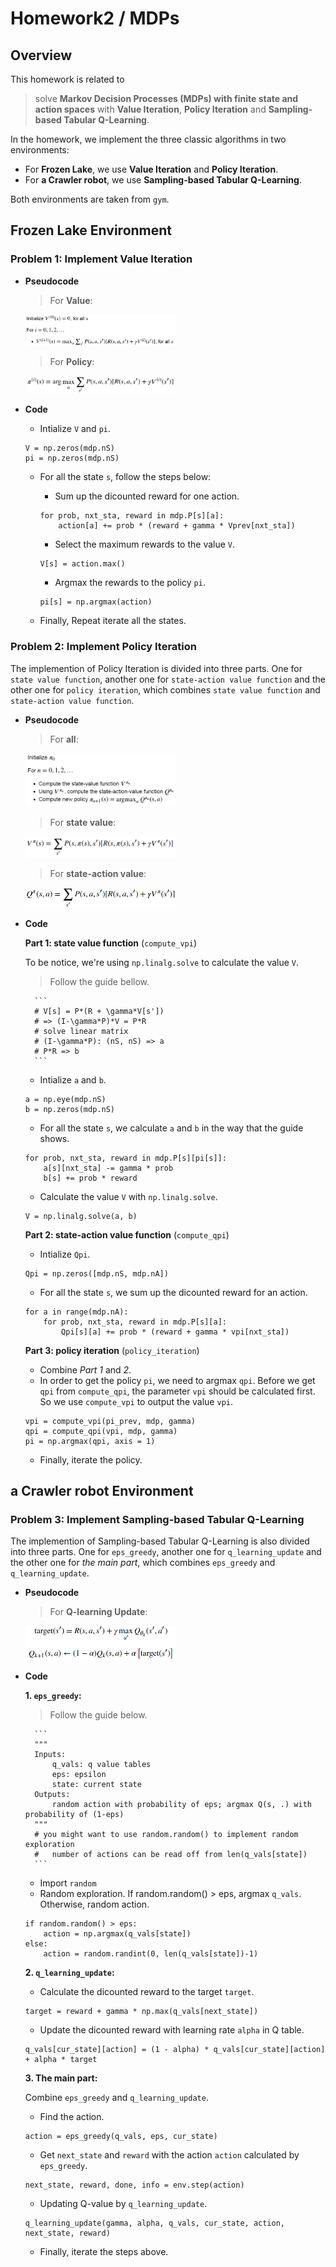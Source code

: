 # Homework2 / MDPs

## Overview
This homework is related to 
> solve <b>Markov Decision Processes (MDPs) with finite state and action spaces</b> with <b>Value Iteration</b>, <b>Policy Iteration</b> and <b>Sampling-based Tabular Q-Learning</b>. 

In the homework, we implement the three classic algorithms in two environments: 
* For <b>Frozen Lake</b>, we use **Value Iteration** and **Policy Iteration**. 
* For <b>a Crawler robot</b>, we use **Sampling-based Tabular Q-Learning**.

Both environments are taken from `gym`.

## Frozen Lake Environment
### Problem 1: Implement Value Iteration
* <b>Pseudocode</b>
	
	> For <b>Value</b>:
	<p align="left"><img src="imgs/value.PNG" width=50%  height=50%/></p>
	
	> For <b>Policy</b>:
	<p align="left"><img src="imgs/policy.PNG" width=50%  height=50%/></p>

* <b>Code</b>

	* Intialize `V` and `pi`.
	```
	V = np.zeros(mdp.nS)
	pi = np.zeros(mdp.nS)
	```

	* For all the state `s`, follow the steps below:
		- Sum up the dicounted reward for one action.		
		```
		for prob, nxt_sta, reward in mdp.P[s][a]:
			action[a] += prob * (reward + gamma * Vprev[nxt_sta])
		```
		
		- Select the maximum rewards to the value `V`.
		```
		V[s] = action.max()
		```
		
		- Argmax the rewards to the policy `pi`.
		```
		pi[s] = np.argmax(action)
		```

	* Finally, Repeat iterate all the states.
		
### Problem 2: Implement Policy Iteration
The implemention of Policy Iteration is divided into three parts. 
One for `state value function`, 
another one for `state-action value function` 
and the other one for `policy iteration`, 
which combines `state value function` and `state-action value function`. 
* <b>Pseudocode</b>

	> For <b>all</b>:
	<p align="left"><img src="imgs/all.PNG" width=50%  height=50%/></p>
	
	> For <b>state value</b>:
	<p align="left"><img src="imgs/state_value.PNG" width=50%  height=50%/></p>
	
	> For <b>state-action value</b>:
	<p align="left"><img src="imgs/state_action.PNG" width=50%  height=50%/></p>

* <b>Code</b>

	<b>Part 1: state value function</b> (`compute_vpi`)
	
	To be notice, we're using `np.linalg.solve` to calculate the value `V`.
	
	> Follow the guide bellow.
	
		```
		# V[s] = P*(R + \gamma*V[s'])
		# => (I-\gamma*P)*V = P*R
		# solve linear matrix
		# (I-\gamma*P): (nS, nS) => a
		# P*R => b
		```
		
	* Intialize `a` and `b`.
	```
	a = np.eye(mdp.nS)
	b = np.zeros(mdp.nS)
	```

	* For all the state `s`, we calculate `a` and `b` in the way that the guide shows.
	```
	for prob, nxt_sta, reward in mdp.P[s][pi[s]]:            
		a[s][nxt_sta] -= gamma * prob
		b[s] += prob * reward
	```

	* Calculate the value `V` with `np.linalg.solve`.
	```
	V = np.linalg.solve(a, b)
	```
		
	<b>Part 2: state-action value function</b> (`compute_qpi`)

	* Intialize `Qpi`.
	```
	Qpi = np.zeros([mdp.nS, mdp.nA])	
	```

	* For all the state `s`, we sum up the dicounted reward for an action.
	```
	for a in range(mdp.nA):
		for prob, nxt_sta, reward in mdp.P[s][a]:
			Qpi[s][a] += prob * (reward + gamma * vpi[nxt_sta])
	```

	<b>Part 3: policy iteration</b> (`policy_iteration`)

	* Combine *Part 1* and *2*.
	* In order to get the policy `pi`, we need to argmax `qpi`. Before we get `qpi` from `compute_qpi`, the parameter `vpi` should be calculated first. So we use `compute_vpi` to output the value `vpi`. 
	```
	vpi = compute_vpi(pi_prev, mdp, gamma)
	qpi = compute_qpi(vpi, mdp, gamma)
	pi = np.argmax(qpi, axis = 1)
	```

	* Finally, iterate the policy.
		
## a Crawler robot Environment

### Problem 3: Implement Sampling-based Tabular Q-Learning
The implemention of Sampling-based Tabular Q-Learning is also divided into three parts. 
One for `eps_greedy`, another one for `q_learning_update` 
and the other one for *the main part*, 
which combines `eps_greedy` and `q_learning_update`.
* <b>Pseudocode</b>

	> For <b>Q-learning Update</b>:
	<p align="left"><img src="imgs/q_learning.PNG" width=50%  height=50%/></p>
	
* <b>Code</b>
	
	<b>1. `eps_greedy`:</b>

	> Follow the guide below.
	
		```
		"""
		Inputs:
			q_vals: q value tables
			eps: epsilon
			state: current state
		Outputs:
			random action with probability of eps; argmax Q(s, .) with probability of (1-eps)
		"""
		# you might want to use random.random() to implement random exploration
		#   number of actions can be read off from len(q_vals[state])
		```

	* Import `random`
	* Random exploration. If random.random() > eps, argmax `q_vals`. Otherwise, random action.
	```
	if random.random() > eps:
		action = np.argmax(q_vals[state])
	else:
		action = random.randint(0, len(q_vals[state])-1)
	```
	<b>2. `q_learning_update`:</b>
	
	* Calculate the dicounted reward to the target `target`.
	```
	target = reward + gamma * np.max(q_vals[next_state])		
	```

	* Update the dicounted reward with learning rate `alpha` in Q table.
	```
	q_vals[cur_state][action] = (1 - alpha) * q_vals[cur_state][action] + alpha * target
	```
		
	<b>3. The main part:</b>
	
	Combine `eps_greedy` and `q_learning_update`.
	* Find the action.
	```
	action = eps_greedy(q_vals, eps, cur_state)
	```

	* Get `next_state` and `reward` with the action `action` calculated by `eps_greedy`.			
	```			
	next_state, reward, done, info = env.step(action)  
	```

	* Updating Q-value by `q_learning_update`.
	```
	q_learning_update(gamma, alpha, q_vals, cur_state, action, next_state, reward)
	```

	* Finally, iterate the steps above.